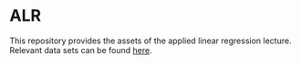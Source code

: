 # ALR

This repository provides the assets of the applied linear regression lecture.
Relevant data sets can be found [here](http://users.stat.umn.edu/~sandy/alr4ed/).

